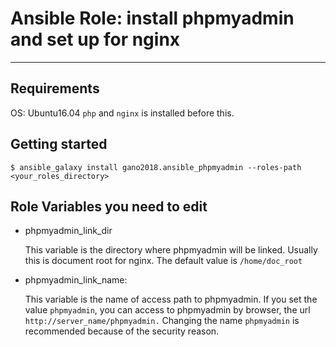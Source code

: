 # Ansible Role: install phpmyadmin and set up for nginx

---

## Requirements

OS: Ubuntu16.04
`php` and `nginx` is installed before this.

## Getting started

```
$ ansible_galaxy install gano2018.ansible_phpmyadmin --roles-path <your_roles_directory>
```

## Role Variables you need to edit

- phpmyadmin_link_dir

  This variable is the directory where phpmyadmin will be linked. Usually this is document root for nginx.
  The default value is `/home/doc_root`

- phpmyadmin_link_name:

  This variable is the name of access path to phpmyadmin.
  If you set the value `phpmyadmin`, you can access to phpmyadmin by browser, the url `http://server_name/phpmyadmin.`
  Changing the name `phpmyadmin` is recommended because of the security reason.
